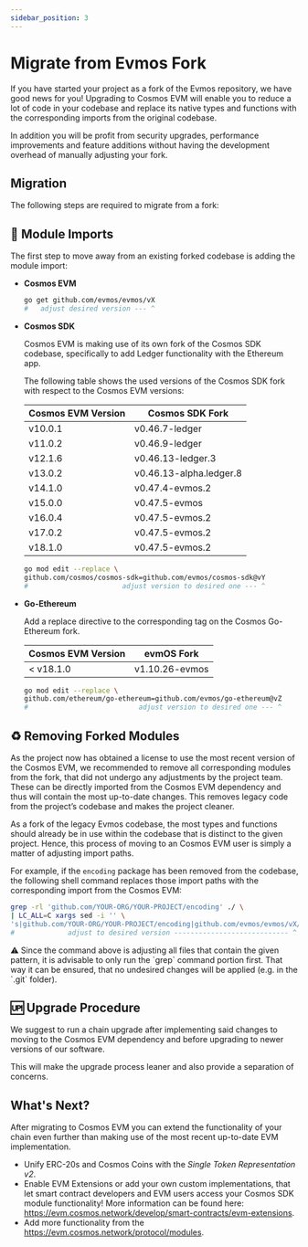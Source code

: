 ```yaml
---
sidebar_position: 3
---
```


# Migrate from Evmos Fork

If you have started your project as a fork of the Evmos repository, we have good news for you! Upgrading to Cosmos EVM will enable you to reduce a lot of code in your codebase and replace its native types and functions with the corresponding imports from the original codebase.

In addition you will be profit from security upgrades, performance improvements and feature additions without having the development overhead of manually adjusting your fork.



## Migration
The following steps are required to migrate from a fork:

## 📲 Module Imports

The first step to move away from an existing forked codebase is adding the module import:

- **Cosmos EVM**
    
    ```bash
    go get github.com/evmos/evmos/vX
    #   adjust desired version --- ^
    ```
    
- **Cosmos SDK**
    
    Cosmos EVM is making use of its own fork of the Cosmos SDK codebase, specifically to add Ledger functionality with the Ethereum app.
    
    The following table shows the used versions of the Cosmos SDK fork with respect to the Cosmos EVM versions:
    
    | **Cosmos EVM Version** | **Cosmos SDK Fork** |
    | --- | --- |
    | v10.0.1 | v0.46.7-ledger |
    | v11.0.2 | v0.46.9-ledger |
    | v12.1.6 | v0.46.13-ledger.3 |
    | v13.0.2 | v0.46.13-alpha.ledger.8 |
    | v14.1.0 | v0.47.4-evmos.2 |
    | v15.0.0 | v0.47.5-evmos |
    | v16.0.4 | v0.47.5-evmos.2 |
    | v17.0.2 | v0.47.5-evmos.2 |
    | v18.1.0 | v0.47.5-evmos.2 |
    
    ```bash
    go mod edit --replace \
    github.com/cosmos/cosmos-sdk=github.com/evmos/cosmos-sdk@vY
    #                       adjust version to desired one --- ^
    ```
    
- **Go-Ethereum**
    
    
    Add a replace directive to the corresponding tag on the Cosmos Go-Ethereum fork.
    
    | **Cosmos EVM Version** | **evmOS Fork** |
    | --- | --- |
    | < v18.1.0 | v1.10.26-evmos |
    
    ```bash
    go mod edit --replace \
    github.com/ethereum/go-ethereum=github.com/evmos/go-ethereum@vZ
    #                           adjust version to desired one --- ^
    ```
    

## ♻️ Removing Forked Modules

As the project now has obtained a license to use the most recent version of the Cosmos EVM, we recommended to remove all corresponding modules from the fork, that did not undergo any adjustments by the project team. These can be directly imported from the Cosmos EVM dependency and thus will contain the most up-to-date changes.
This removes legacy code from the project’s codebase and makes the project cleaner.

As a fork of the legacy Evmos codebase, the most types and functions should already be in use within the codebase that is distinct to the given project. Hence, this process of moving to an Cosmos EVM user is simply a matter of adjusting import paths.

For example, if the `encoding` package has been removed from the codebase, the following shell command replaces those import paths with the corresponding import from the Cosmos EVM:

```bash
grep -rl 'github.com/YOUR-ORG/YOUR-PROJECT/encoding' ./ \
| LC_ALL=C xargs sed -i '' \
's|github.com/YOUR-ORG/YOUR-PROJECT/encoding|github.com/evmos/evmos/vX/encoding|g'
#             adjust to desired version ---------------------------- ^
```

<aside>
⚠️ Since the command above is adjusting all files that contain the given pattern, it is advisable to only run the `grep` command portion first. That way it can be ensured, that no undesired changes will be applied (e.g. in the `.git` folder).

</aside>

## 🆙 Upgrade Procedure

We suggest to run a chain upgrade after implementing said changes to moving to the Cosmos EVM dependency and before upgrading to newer versions of our software.

This will make the upgrade process leaner and also provide a separation of concerns.

## What's Next?

After migrating to Cosmos EVM you can extend the functionality of your chain even further than making use of the most recent up-to-date EVM implementation.

- Unify ERC-20s and Cosmos Coins with the *Single Token Representation v2*.
- Enable EVM Extensions or add your own custom implementations, that let smart contract developers and EVM users access your Cosmos SDK module functionality! More information can be found here: https://evm.cosmos.network/develop/smart-contracts/evm-extensions.
- Add more functionality from the https://evm.cosmos.network/protocol/modules.